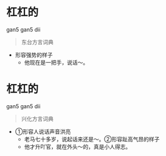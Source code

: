 # 杠杠的
gan5 gan5 dii
> 东台方言词典
- 形容强势的样子
  - 他现在是一把手，说话～。

# 杠杠的
gan5 gan5 dii
> 兴化方言词典
- ①形容人说话声音洪亮
  - 老马七十多岁，说起话来还是～。②形容趾高气昂的样子
  - 他才升吖官，就在外头～的，真是小人得志。
